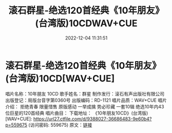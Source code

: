 ﻿---
title: 滚石群星-绝选120首经典《10年朋友》(台湾版)10CDWAV+CUE
date: 2022-12-04 11:31:51
categories: WAV车载音乐、镜像
tags: 华语中文
---
# 滚石群星-绝选120首经典《10年朋友》(台湾版)10CD[WAV+CUE]

唱片名称：10年朋友 10CD
歌手姓名：群星
制作发行：滚石有声出版社有限公司
出版登记：局版台音字第0360号
出版编码：RD-1121
唱片品质：WAV+CUE
唱片介绍：
拒绝青春 限量惜售 原版感动 一举成擒 势必珍藏 一套10辑 绝选10年内43位巨星的120首经典
唱片曲目：
下载地址：
《10年朋友10CD》(台湾版)[WAV+CUE]: https://url27.ctfile.com/d/9388027-36686483-9e60b4?p=559675
(访问密码: 559675)
原文：[链接](https://blog.sina.com.cn/s/blog_1647c7e76010310fo.html)